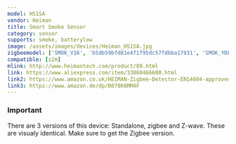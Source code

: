 ```yaml
---
model: HS1SA
vendor: Heiman
title: Smart Smoke Sensor
category: sensor
supports: smoke, batterylow
image: /assets/images/devices/Heiman_HS1SA.jpg
zigbeemodel: ['SMOK_V16', 'b5db59bfd81e4f1f95dc57fdbba17931', 'SMOK_YDLV10', 'SmokeSensor-EM', 'SmokeSensor-N', 'SmokeSendor-N-3.0'],
compatible: [z2m]
mlink: http://www.heimantech.com/product/89.html
link: https://www.aliexpress.com/item/33060466600.html
link2: https://www.amazon.co.uk/HEIMAN-Zigbee-Detector-EN14604-approved/dp/B078K6MM4F
link3: https://www.amazon.de/dp/B078K6MM4F
---
```

### Important
There are 3 versions of this device: Standalone, zigbee and Z-wave. These are visualy identical. Make sure to get the Zigbee version.